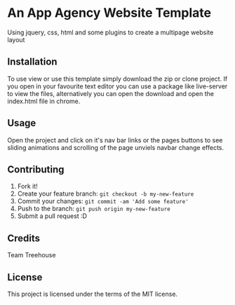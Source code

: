 # An App Agency Website Template

Using jquery, css, html and some plugins to create a multipage website layout 

## Installation

To use view or use this template simply download the zip or clone project. 
If you open in your favourite text editor you can use a package like live-server to view the files, 
alternatively you can open the download and open the index.html file in chrome.

## Usage

Open the project and click on it's nav bar links or the pages buttons to see sliding animations and
scrolling of the page unviels navbar change effects.

## Contributing

1. Fork it!
2. Create your feature branch: `git checkout -b my-new-feature`
3. Commit your changes: `git commit -am 'Add some feature'`
4. Push to the branch: `git push origin my-new-feature`
5. Submit a pull request :D

## Credits

Team Treehouse

## License

This project is licensed under the terms of the MIT license.

